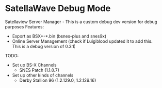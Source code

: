 SatellaWave Debug Mode
========

Satellaview Server Manager - This is a custom debug dev version for debug purposes
Features:
- Export as BSX*-*.bin (bsnes-plus and snes9x)
- Online Server Management (check if Luigiblood updated it to add this. This is a debug version of 0.3.1)

TODO:
- Set up BS-X Channels
  - SNES Patch (1.1.0.7)
- Set up other kinds of channels
  - Derby Stallion 96 (1.2.129.0, 1.2.129.16)
